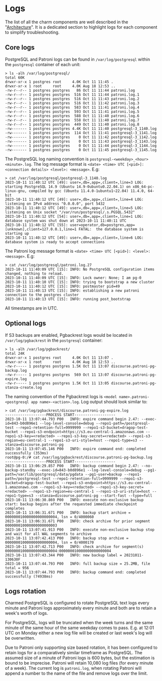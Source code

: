 


# Logs

The list of all the charm components are well described in the "[Architecture](/explanation/architecture)".
It is a dedicated section to highlight logs for each component to simplify troubleshooting.

## Core logs

PostgreSQL and Patroni logs can be found in `/var/log/postgresql` within the `postgresql` container of each unit:
```text
> ls -alh /var/log/postgresql/
total 60K
drwxr-xr-x 1 postgres root     4.0K Oct 11 11:45 .
drwxr-xr-x 1 root     root     4.0K Aug 18 12:53 ..
-rw-r--r-- 1 postgres postgres   86 Oct 11 11:44 patroni.log
-rw-r--r-- 1 postgres postgres  516 Oct 11 11:44 patroni.log.1
-rw-r--r-- 1 postgres postgres  516 Oct 11 11:43 patroni.log.2
-rw-r--r-- 1 postgres postgres  516 Oct 11 11:42 patroni.log.3
-rw-r--r-- 1 postgres postgres  583 Oct 11 11:41 patroni.log.4
-rw-r--r-- 1 postgres postgres  593 Oct 11 11:41 patroni.log.5
-rw-r--r-- 1 postgres postgres  588 Oct 11 11:40 patroni.log.6
-rw-r--r-- 1 postgres postgres  558 Oct 11 11:40 patroni.log.7
-rw-r--r-- 1 postgres postgres  449 Oct 11 11:40 patroni.log.8
-rw------- 1 postgres postgres 4.4K Oct 11 11:40 postgresql-3_1140.log
-rw------- 1 postgres postgres  114 Oct 11 11:41 postgresql-3_1141.log
-rw------- 1 postgres postgres    0 Oct 11 11:42 postgresql-3_1142.log
-rw------- 1 postgres postgres    0 Oct 11 11:43 postgresql-3_1143.log
-rw------- 1 postgres postgres    0 Oct 11 11:44 postgresql-3_1144.log
-rw------- 1 postgres postgres    0 Oct 11 11:45 postgresql-3_1145.log
```
The PostgreSQL log naming convention  is `postgresql-<weekday>_<hour><minute>.log`. The log message format is `<date> <time> UTC [<pid>]: <connection details> <level>: <message>`. E.g:
```text
> cat /var/log/postgresql/postgresql-3_1140.log
2023-10-11 11:40:12 UTC [49]: user=,db=,app=,client=,line=3 LOG:  starting PostgreSQL 14.9 (Ubuntu 14.9-0ubuntu0.22.04.1) on x86_64-pc-linux-gnu, compiled by gcc (Ubuntu 11.4.0-1ubuntu1~22.04) 11.4.0, 64-bit
2023-10-11 11:40:12 UTC [49]: user=,db=,app=,client=,line=4 LOG:  listening on IPv4 address "0.0.0.0", port 5432
2023-10-11 11:40:12 UTC [49]: user=,db=,app=,client=,line=5 LOG:  listening on Unix socket "/var/run/postgresql/.s.PGSQL.5432"
2023-10-11 11:40:12 UTC [54]: user=,db=,app=,client=,line=1 LOG:  database system was shut down at 2023-10-11 11:40:11 UTC
2023-10-11 11:40:12 UTC [55]: user=operator,db=postgres,app=[unknown],client=127.0.0.1,line=1 FATAL:  the database system is starting up
2023-10-11 11:40:12 UTC [49]: user=,db=,app=,client=,line=6 LOG:  database system is ready to accept connections
```

The Patroni log message format is `<date> <time> UTC [<pid>]: <level>: <message>`. E.g:
```text
> cat /var/log/postgresql/patroni.log.27
2023-10-11 11:40:09 UTC [15]: INFO: No PostgreSQL configuration items changed, nothing to reload. 
2023-10-11 11:40:09 UTC [15]: INFO: Lock owner: None; I am pg-0 
2023-10-11 11:40:10 UTC [15]: INFO: trying to bootstrap a new cluster 
2023-10-11 11:40:12 UTC [15]: INFO: postmaster pid=49 
2023-10-11 11:40:13 UTC [15]: INFO: establishing a new patroni connection to the postgres cluster 
2023-10-11 11:40:13 UTC [15]: INFO: running post_bootstrap 
```

All timestamps are in UTC.

## Optional logs

If S3 backups are enabled, Pgbackrest logs would be located in `/var/log/pgbackrest` in the `postgresql` container:
```text
> ls -alh /var/log/pgbackrest/
total 24K
drwxr-xr-x 1 postgres root     4.0K Oct 11 13:07 .
drwxr-xr-x 1 root     root     4.0K Aug 18 12:53 ..
-rw-r----- 1 postgres postgres 1.5K Oct 11 13:07 discourse.patroni-pg-backup.log
-rw-r----- 1 postgres postgres  569 Oct 11 13:07 discourse.patroni-pg-expire.log
-rw-r----- 1 postgres postgres 1.5K Oct 11 13:05 discourse.patroni-pg-stanza-create.log
```

The naming convention of the Pgbackrest logs is `<model name>.patroni-<postgresql app name>-<action>.log`. Log output should look similar to:
```text
> cat /var/log/pgbackrest/discourse.patroni-pg-expire.log 
-------------------PROCESS START-------------------
2023-10-11 13:07:44.793 P00   INFO: expire command begin 2.47: --exec-id=843-b0d896e1 --log-level-console=debug --repo1-path=/postgresql-test --repo1-retention-full=9999999 --repo1-s3-bucket=dragop-test-bucket --repo1-s3-endpoint=https://s3.eu-central-1.amazonaws.com --repo1-s3-key=<redacted> --repo1-s3-key-secret=<redacted> --repo1-s3-region=eu-central-1 --repo1-s3-uri-style=host --repo1-type=s3 --stanza=discourse.patroni-pg
2023-10-11 13:07:45.146 P00   INFO: expire command end: completed successfully (353ms)
root@pg-0:/# cat /var/log/pgbackrest/discourse.patroni-pg-backup.log 
-------------------PROCESS START-------------------
2023-10-11 13:06:29.857 P00   INFO: backup command begin 2.47: --no-backup-standby --exec-id=843-b0d896e1 --log-level-console=debug --pg1-path=/var/lib/postgresql/data/pgdata --pg1-user=backup --repo1-path=/postgresql-test --repo1-retention-full=9999999 --repo1-s3-bucket=dragop-test-bucket --repo1-s3-endpoint=https://s3.eu-central-1.amazonaws.com --repo1-s3-key=<redacted> --repo1-s3-key-secret=<redacted> --repo1-s3-region=eu-central-1 --repo1-s3-uri-style=host --repo1-type=s3 --stanza=discourse.patroni-pg --start-fast --type=full
2023-10-11 13:06:30.869 P00   INFO: execute non-exclusive backup start: backup begins after the requested immediate checkpoint completes
2023-10-11 13:06:31.671 P00   INFO: backup start archive = 000000010000000000000004, lsn = 0/4000060
2023-10-11 13:06:31.671 P00   INFO: check archive for prior segment 000000010000000000000003
2023-10-11 13:07:41.913 P00   INFO: execute non-exclusive backup stop and wait for all WAL segments to archive
2023-10-11 13:07:42.413 P00   INFO: backup stop archive = 000000010000000000000004, lsn = 0/4000170
2023-10-11 13:07:42.713 P00   INFO: check archive for segment(s) 000000010000000000000004:000000010000000000000004
2023-10-11 13:07:43.344 P00   INFO: new backup label = 20231011-130630F
2023-10-11 13:07:44.793 P00   INFO: full backup size = 25.2MB, file total = 956
2023-10-11 13:07:44.793 P00   INFO: backup command end: completed successfully (74938ms)
```

## Logs rotation

Charmed PostgreSQL is configured to rotate PostgreSQL text logs every minute and Patroni logs approximately every minute and both are to retain a week's worth of logs.

For PostgreSQL, logs will be truncated when the week turns and the same minute of the same hour of the same weekday comes to pass. E.g. at 12:01 UTC on Monday either a new log file will be created or last week's log will be overwritten.

Due to Patroni only supporting size based rotation, it has been configured to retain logs for a comparatively similar timeframe as PostgreSQL. The assumed size of a minute of Patroni logs is 600 bytes, but the estimation is bound to be imprecise. Patroni will retain 10,080 log files (for every minute of a week). The current log is `patroni.log`, when rotating Patroni will append a number to the name of the file and remove logs over the limit.

